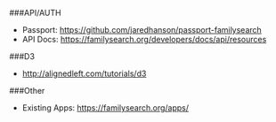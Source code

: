 ###API/AUTH
 - Passport: https://github.com/jaredhanson/passport-familysearch
 - API Docs: https://familysearch.org/developers/docs/api/resources

###D3
 - http://alignedleft.com/tutorials/d3

###Other
 - Existing Apps: https://familysearch.org/apps/
